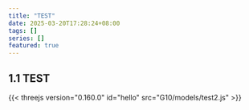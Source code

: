 ```yaml
---
title: "TEST"
date: 2025-03-20T17:28:24+08:00
tags: []
series: []
featured: true
---
```


## 1.1 TEST
{{< threejs version="0.160.0" id="hello" src="G10/models/test2.js" >}}